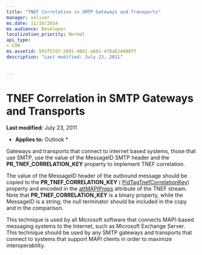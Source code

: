 ```yaml
---
title: "TNEF Correlation in SMTP Gateways and Transports"
manager: soliver
ms.date: 11/16/2014
ms.audience: Developer
localization_priority: Normal
api_type:
- COM
ms.assetid: 593f57d7-2891-40d1-a661-478a62d490ff
description: "Last modified: July 23, 2011"
 
 
---
```


# TNEF Correlation in SMTP Gateways and Transports

 **Last modified:** July 23, 2011 
  
 * **Applies to:** Outlook * 
  
Gateways and transports that connect to internet based systems, those that use SMTP, use the value of the MessageID SMTP header and the **PR_TNEF_CORRELATION_KEY** property to implement TNEF correlation. 
  
The value of the MessageID header of the outbound message should be copied to the **PR_TNEF_CORRELATION_KEY** ( [PidTagTnefCorrelationKey](pidtagtnefcorrelationkey-canonical-property.md)) property and encoded in the [attMAPIProps](attmapiprops.md) attribute of the TNEF stream. Note that **PR_TNEF_CORRELATION_KEY** is a binary property, while the MessageID is a string; the null terminator should be included in the copy and in the comparison. 
  
This technique is used by all Microsoft software that connects MAPI-based messaging systems to the Internet, such as Microsoft Exchange Server. This technique should be used by any SMTP gateways and transports that connect to systems that support MAPI clients in order to maximize interoperability.
  

